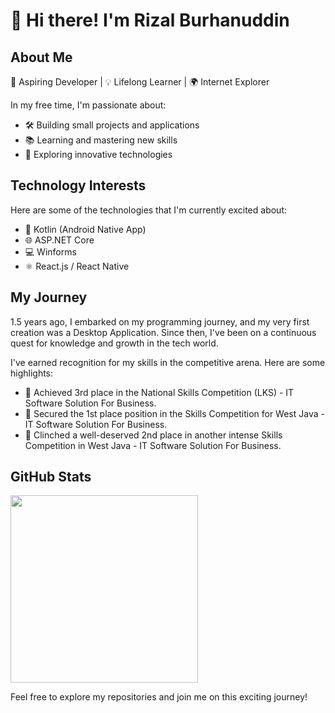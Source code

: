 # 👋 Hi there! I'm Rizal Burhanuddin

## About Me

🚀 Aspiring Developer | 💡 Lifelong Learner | 🌍 Internet Explorer

In my free time, I'm passionate about:

- 🛠️ Building small projects and applications
- 📚 Learning and mastering new skills
- 🌱 Exploring innovative technologies

## Technology Interests

Here are some of the technologies that I'm currently excited about:

- 📱 Kotlin (Android Native App)
- 🌐 ASP.NET Core
- 💻 Winforms
- ⚛️ React.js / React Native

## My Journey

1.5 years ago, I embarked on my programming journey, and my very first creation was a Desktop Application. Since then, I've been on a continuous quest for knowledge and growth in the tech world.

I've earned recognition for my skills in the competitive arena. Here are some highlights:

- 🥉 Achieved 3rd place in the National Skills Competition (LKS) - IT Software Solution For Business.
- 🥇 Secured the 1st place position in the Skills Competition for West Java - IT Software Solution For Business.
- 🥈 Clinched a well-deserved 2nd place in another intense Skills Competition in West Java - IT Software Solution For Business.
## GitHub Stats

<img src="https://github-readme-stats.vercel.app/api/top-langs/?username=rmxburhan&langs_count=10"  width="300px">

[//]: <> (## Visitor Count)

[//]: <> ("https://moe-counter.glitch.me/get/@rmxburhan")

Feel free to explore my repositories and join me on this exciting journey!
